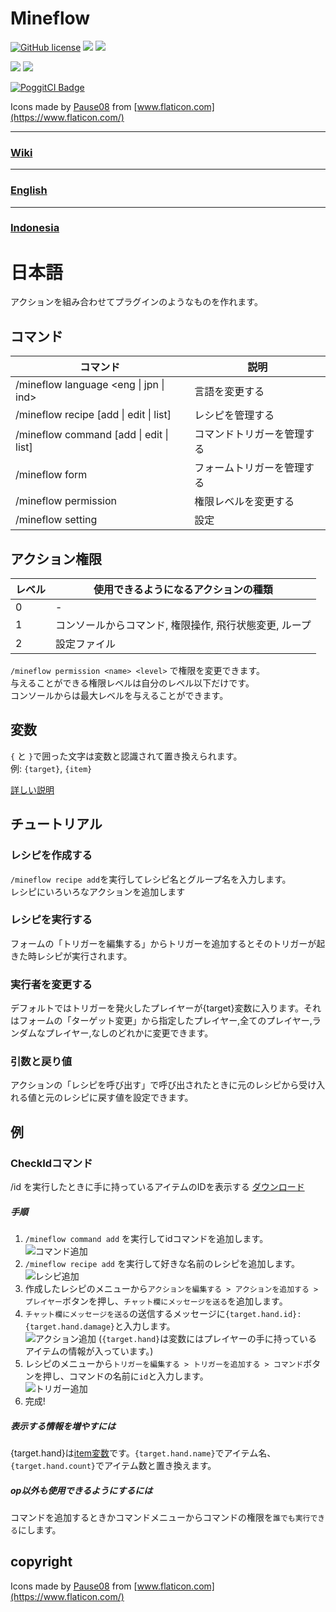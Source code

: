 # Mineflow

[![GitHub license](https://img.shields.io/badge/license-UIUC/NCSA-blue.svg)](https://github.com/aieuo/Mineflow/blob/master/LICENSE)
[![](https://poggit.pmmp.io/shield.state/Mineflow)](https://poggit.pmmp.io/p/Mineflow)
[![](https://poggit.pmmp.io/shield.api/Mineflow)](https://poggit.pmmp.io/p/Mineflow)

[![](https://poggit.pmmp.io/shield.dl/Mineflow)](https://poggit.pmmp.io/p/Mineflow)
[![](https://poggit.pmmp.io/shield.dl.total/Mineflow)](https://poggit.pmmp.io/p/Mineflow)

[![PoggitCI Badge](https://poggit.pmmp.io/ci.badge/aieuo/Mineflow/Mineflow)](https://poggit.pmmp.io/ci/aieuo/Mineflow/Mineflow)

Icons made by [Pause08](https://www.flaticon.com/authors/pause08) from [www.flaticon.com](https://www.flaticon.com/)

---

### [Wiki](https://github.com/aieuo/Mineflow/wiki)

---

### [English](/README.md)

---

### [Indonesia](/.github/readme/ind.md)

# 日本語

アクションを組み合わせてプラグインのようなものを作れます。

## コマンド

| コマンド | 説明 |
| ---- | ---- |
| /mineflow language <eng &#124; jpn &#124; ind> | 言語を変更する |
| /mineflow recipe [add &#124; edit &#124; list] | レシピを管理する |  
| /mineflow command [add &#124; edit &#124; list] | コマンドトリガーを管理する |  
| /mineflow form | フォームトリガーを管理する |  
| /mineflow permission <name> <level> | 権限レベルを変更する |  
| /mineflow setting | 設定 |

## アクション権限

|  レベル  |  使用できるようになるアクションの種類  |
| ---- | ---- |
|  0  |  -  | - |
|  1  |  コンソールからコマンド, 権限操作, 飛行状態変更, ループ  |
|  2  |  設定ファイル  |  

`/mineflow permission <name> <level>` で権限を変更できます。  
与えることができる権限レベルは自分のレベル以下だけです。  
コンソールからは最大レベルを与えることができます。

## 変数

`{` と `}`で囲った文字は変数と認識されて置き換えられます。  
例: `{target}`, `{item}`

[詳しい説明](https://github.com/aieuo/Mineflow/wiki/変数)


## チュートリアル

### レシピを作成する

`/mineflow recipe add`を実行してレシピ名とグループ名を入力します。  
レシピにいろいろなアクションを追加します

### レシピを実行する

フォームの「トリガーを編集する」からトリガーを追加するとそのトリガーが起きた時レシピが実行されます。

### 実行者を変更する

デフォルトではトリガーを発火したプレイヤーが{target}変数に入ります。それはフォームの「ターゲット変更」から指定したプレイヤー,全てのプレイヤー,ランダムなプレイヤー,なしのどれかに変更できます。

### 引数と戻り値

アクションの「レシピを呼び出す」で呼び出されたときに元のレシピから受け入れる値と元のレシピに戻す値を設定できます。

## 例

### CheckIdコマンド

/id を実行したときに手に持っているアイテムのIDを表示する
[ダウンロード](https://github.com/aieuo/MineflowExamples/blob/master/checkId.json)

##### 手順

1. `/mineflow command add` を実行してidコマンドを追加します。  
   ![コマンド追加](https://github.com/aieuo/images/blob/master/mineflow/jpn/CheckId_1.png?raw=true)
2. `/mineflow recipe add` を実行して好きな名前のレシピを追加します。  
   ![レシピ追加](https://github.com/aieuo/images/blob/master/mineflow/jpn/CheckId_2.png?raw=true)
3. 作成したレシピのメニューから`アクションを編集する > アクションを追加する > プレイヤー`ボタンを押し、`チャット欄にメッセージを送る`を追加します。
4. `チャット欄にメッセージを送る`の送信するメッセージに`{target.hand.id}:{target.hand.damage}`と入力します。  
   ![アクション追加](https://github.com/aieuo/images/blob/master/mineflow/jpn/CheckId_3.png?raw=true)
   (`{target.hand}`は変数にはプレイヤーの手に持っているアイテムの情報が入っています。)
5. レシピのメニューから`トリガーを編集する > トリガーを追加する > コマンド`ボタンを押し、コマンドの名前に`id`と入力します。  
   ![トリガー追加](https://github.com/aieuo/images/blob/master/mineflow/jpn/CheckId_4.png?raw=true)
6. 完成!

##### 表示する情報を増やすには

{target.hand}は[item変数](#item)です。`{target.hand.name}`でアイテム名、`{target.hand.count}`でアイテム数と置き換えます。

##### op以外も使用できるようにするには

コマンドを追加するときかコマンドメニューからコマンドの権限を`誰でも実行できる`にします。  

## copyright
Icons made by [Pause08](https://www.flaticon.com/authors/pause08) from [www.flaticon.com](https://www.flaticon.com/)
